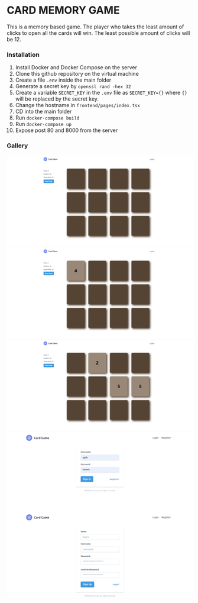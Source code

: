 # CARD MEMORY GAME

This is a memory based game. The player who takes the least amount of clicks to open all the cards will win. The least possible amount of clicks will be 12.

### Installation
1. Install Docker and Docker Compose on the server
2. Clone this github repository on the virtual machine
3. Create a file `.env` inside the main folder
4. Generate a secret key by `openssl rand -hex 32` 
5. Create a variable `SECRET_KEY` in the `.env` file as `SECRET_KEY={}` where `{}` will be replaced by the secret key.
6. Change the hostname in `frontend/pages/index.tsx`
7. CD into the main folder
8. Run `docker-compose build`
9. Run `docker-compose up`
10. Expose post 80 and 8000 from the server

### Gallery
![Home](./github_images/home.png)
![One Card](./github_images/one_card.png)
![Three Cards](./github_images/three_cards.png)
![Login](./github_images/login.png)
![Register](./github_images/register.png)